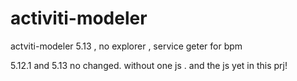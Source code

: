 activiti-modeler
================

actviti-modeler 5.13 , no explorer ,  service geter for bpm


5.12.1 and 5.13 no changed. without one js . and the js yet in this prj!
